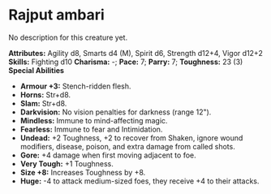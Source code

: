 # Rajput ambari

No description for this creature yet.

**Attributes:** Agility d8, Smarts d4 (M), Spirit d6, Strength d12+4,
Vigor d12+2
**Skills:** Fighting d10
**Charisma:** -; **Pace:** 7; **Parry:** 7; **Toughness:** 23 (3)
**Special Abilities**

- **Armour +3:** Stench-ridden flesh.
- **Horns:** Str+d8.
- **Slam:** Str+d8.
- **Darkvision:** No vision penalties for darkness (range 12").
- **Mindless:** Immune to mind-affecting magic.
- **Fearless:** Immune to fear and Intimidation.
- **Undead:** +2 Toughness, +2 to recover from Shaken, ignore wound
modifiers, disease, poison, and extra damage from called shots.
- **Gore:** +4 damage when first moving adjacent to foe.
- **Very Tough:** +1 Toughness.
- **Size +8:** Increases Toughness by +8.
- **Huge:** -4 to attack medium-sized foes, they receive +4 to their
attacks.
